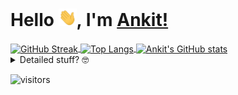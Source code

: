 # Hello <img src="./assets/hi.gif" width="29px">, I'm [Ankit!](https://ankityadavhere.github.io)

<a href="https://ankityadavhere.github.io" target="_blank">
<img alt="GitHub Streak" align="center" src="http://github-readme-streak-stats.herokuapp.com?user=ankityadavhere&theme=material-palenight&hide_border=true" />
</a>

<a href="https://ankityadavhere.github.io" target="_blank">
<img alt="Top Langs" align="center" src="https://github-readme-stats.vercel.app/api/top-langs/?username=ankityadavhere&count_private=true&theme=material-palenight&layout=compact&hide_border=true" />
</a>

<a href="https://ankityadavhere.github.io" target="_blank">
  <img alt="Ankit's GitHub stats" align="center" src="https://github-readme-stats.vercel.app/api?username=ankityadavhere&count_private=true&show_icons=true&theme=material-palenight&hide_border=true" />
</a>

<details>
<summary>Detailed stuff? 🤓</summary>

![Github Metrics](https://metrics.lecoq.io/ankityadavhere?template=classic&isocalendar=1&languages=1&introduction=1&people=1&followup=1&lines=1&activity=1&discussions=1&notable=1&isocalendar.duration=half-year&languages.limit=8&languages.sections=most-used&languages.colors=github&languages.threshold=0%25&languages.indepth=false&languages.recent.load=300&languages.recent.days=14&introduction.title=true&people.limit=24&people.size=28&people.types=followers%2C%20following&people.identicons=false&people.shuffle=false&followup.sections=repositories&activity.limit=5&activity.load=300&activity.days=14&activity.filter=all&activity.visibility=all&activity.timestamps=false&notable.repositories=false&config.timezone=Asia%2FCalcutta)

</details>

![visitors](https://visitor-badge.laobi.icu/badge?page_id=ankityadavhere.ankityadavhere)
